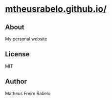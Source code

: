 # [mtheusrabelo.github.io/](https://mtheusrabelo.github.io)

## About

My personal website

## License

MIT

## Author

Matheus Freire Rabelo
